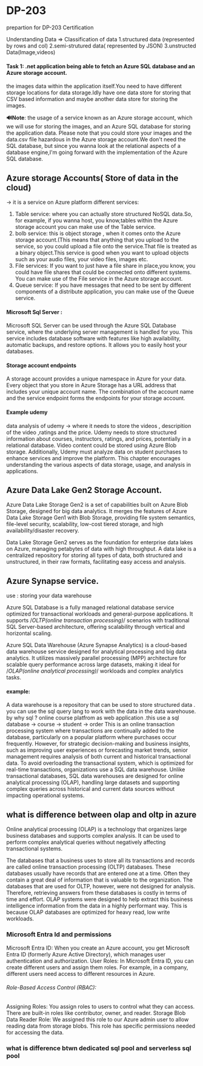 # DP-203
prepartion for DP-203 Certification


Understanding Data
=> Classification of data 
1.structured data (represented by rows and col)
2.semi-strutured data( represented by JSON)
3.unstructed Data(Image,videos)

#### Task 1: .net application being able to fetch an Azure SQL database and an Azure storage account.
the images data within the application itself.You need to have different storage locations
for data storage.Idly have one data store for storing that CSV based information and maybe another data store for storing the images.

 
 **🔊Note**: the usage of a service known as an Azure storage account, which we will use for storing the images, and an Azure SQL database for storing the application data.
Please note that you could store your images and the data.csv file hazardous in the Azure storage account.We don't need the SQL database, but since you wanna look at the relational aspects of a database engine,I'm going forward with the implementation
of the Azure SQL database.

## Azure storage Accounts( Store of data in the cloud) 
-> it is a service on Azure platform
different services: 
  1. Table service: where you can actually store structured NoSQL data.So, for example, if you wanna host, you know,tables within the Azure storage account you can make use of the Table service.
  2. bolb service: this is object storage , when it comes onto the Azure storage account.(This means that anything that you upload to the service,
  so you could upload a file onto the service.That file is treated as a binary object.This service is good when you want to upload objects such as your audio files, your video files, images etc.
  3. File services: If you want to just have a file share in place,you know, you could have file shares that could be connected onto different systems. You can make use of the File service in the Azure storage account.
  4. Queue service: If you have messages that need to be sent by different components of a distribute application, you can make use of the Queue service.
     
#### Microsoft Sql Server :
Microsoft SQL Server can be used through the Azure SQL Database service, where the underlying server management is handled for you. This service includes database software with features like high availability, automatic backups, and restore options. It allows you to easily host your databases.


#### Storage account endpoints
A storage account provides a unique namespace in Azure for your data. Every object that you store in Azure Storage has a URL address that includes your unique account name. The combination of the account name and the service endpoint forms the endpoints for your storage account.

#### Example udemy 
data analysis of udemy -> where it needs to store the videos , descripition of the video ,ratings and the price.
Udemy needs to store structured information about courses, instructors, ratings, and prices, potentially in a relational database. Video content could be stored using Azure Blob storage. Additionally, Udemy must analyze data on student purchases to enhance services and improve the platform. This chapter encourages understanding the various aspects of data storage, usage, and analysis in applications.

## Azure Data Lake Gen2 Storage Account.
Azure Data Lake Storage Gen2 is a set of capabilities built on Azure Blob Storage, designed for big data analytics. It merges the features of Azure Data Lake Storage Gen1 with Blob Storage, providing file system semantics, file-level security, scalability, low-cost tiered storage, and high availability/disaster recovery.

Data Lake Storage Gen2 serves as the foundation for enterprise data lakes on Azure, managing petabytes of data with high throughput. A data lake is a centralized repository for storing all types of data, both structured and unstructured, in their raw formats, facilitating easy access and analysis.

## Azure Synapse service.
use : storing your data warehouse 

Azure SQL Database is a fully managed relational database service optimized for transactional workloads and general-purpose applications. It supports /*OLTP(online transaction processing)*/ scenarios with traditional SQL Server-based architecture, offering scalability through vertical and horizontal scaling. 

Azure SQL Data Warehouse (Azure Synapse Analytics) is a cloud-based data warehouse service designed for analytical processing and big data analytics. It utilizes massively parallel processing (MPP) architecture for scalable query performance across large datasets, making it ideal for /*OLAP(online analytical processing)*/  workloads and complex analytics tasks.
#### example: 
A data warehouse is a repository that can be used to store structured data .
you can use the sql query lang to work with the data in the data warehouse. by why sql ? 
online course platfrom as web application .this use a sql database
-> course
-> student 
-> order 
This is an online transaction processing system where transactions are continually added to the database, particularly on a popular platform where purchases occur frequently. However, for strategic decision-making and business insights, such as improving user experiences or forecasting market trends, senior management requires analysis of both current and historical transactional data. To avoid overloading the transactional system, which is optimized for real-time transactions, organizations use a SQL data warehouse. Unlike transactional databases, SQL data warehouses are designed for online analytical processing (OLAP), handling large datasets and supporting complex queries across historical and current data sources without impacting operational systems.


## what is difference between olap and oltp in azure

Online analytical processing (OLAP) is a technology that organizes large business databases and supports complex analysis. It can be used to perform complex analytical queries without negatively affecting transactional systems.

The databases that a business uses to store all its transactions and records are called online transaction processing (OLTP) databases. These databases usually have records that are entered one at a time. Often they contain a great deal of information that is valuable to the organization. The databases that are used for OLTP, however, were not designed for analysis. Therefore, retrieving answers from these databases is costly in terms of time and effort. OLAP systems were designed to help extract this business intelligence information from the data in a highly performant way. This is because OLAP databases are optimized for heavy read, low write workloads.

### Microsoft Entra Id and permissions

Microsoft Entra ID: When you create an Azure account, you get Microsoft Entra ID (formerly Azure Active Directory), which manages user authentication and authorization.
User Roles: In Microsoft Entra ID, you can create different users and assign them roles. For example, in a company, different users need access to different resources in Azure.

###### Role-Based Access Control (RBAC):
Assigning Roles: You assign roles to users to control what they can access. There are built-in roles like contributor, owner, and reader.
Storage Blob Data Reader Role: We assigned this role to our Azure admin user to allow reading data from storage blobs. This role has specific permissions needed for accessing the data.

### what is difference btwn dedicated sql pool and serverless sql pool




